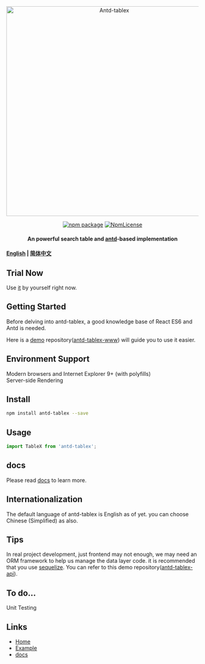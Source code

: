 <div align="center">
<a href="www.tablex.top" target="_blank" rel="noopener noreferrer">
<img width="550" src="https://www.tablex.top/static/icon-long.png" alt="Antd-tablex">
</a>
<p></p> 

[![npm package](https://img.shields.io/npm/v/antd-tablex.svg?style=flat-square)](https://www.npmjs.com/package/antd-tablex)
[![NpmLicense](https://img.shields.io/npm/l/antd-tablex.svg)](https://github.com/mzonghao/antd-tablex/blob/master/LICENSE)

#### An powerful search table and [antd](https://github.com/ant-design/ant-design)-based implementation
</div>

#### [English](./README.md) | [简体中文](./docs/README.zhCN.md)

## Trial Now
Use [it](https://www.tablex.top) by yourself right now.

## Getting Started
Before delving into antd-tablex, a good knowledge base of React ES6 and Antd is needed.

Here is a [demo](https://github.com/mzonghao/antd-tablex-www/blob/master/src/pages/example/index.js) repository([antd-tablex-www](https://github.com/mzonghao/antd-tablex-www)) will guide you to use it easier.

## Environment Support
Modern browsers and Internet Explorer 9+ (with polyfills)  
Server-side Rendering

## Install

```bash
npm install antd-tablex --save
```

## Usage
```jsx
import TableX from 'antd-tablex';
```

## docs
Please read [docs](#https://www.tablex.top/docs) to learn more.

## Internationalization
The default language of antd-tablex is English as of yet. you can choose Chinese (Simplified) as also.

## Tips
In real project development, just frontend may not enough, we may need an ORM framework to help us manage the data layer code. it is recommended that you use [sequelize](http://docs.sequelizejs.com/). You can refer to this demo repository([antd-tablex-api](https://github.com/mzonghao/antd-tablex-api)).

## To do...
Unit Testing 

## Links

- [Home](https://www.tablex.top)
- [Example](https://www.tablex.top/example)
- [docs](https://www.tablex.top/docs)

